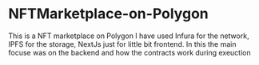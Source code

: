# NFTMarketplace-on-Polygon

This is a NFT marketplace on Polygon
I have used Infura for the network, IPFS for the storage, NextJs just for little bit frontend.
In this the main focuse was on the backend and how the contracts work during exeuction
